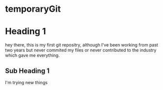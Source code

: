 # temporaryGit
# Heading 1
hey there, this is my first git repositry, although I've been working from past two years but never commited my files
or never contributed to the industry which gave me everything.
## Sub Heading 1
I'm trying new things
